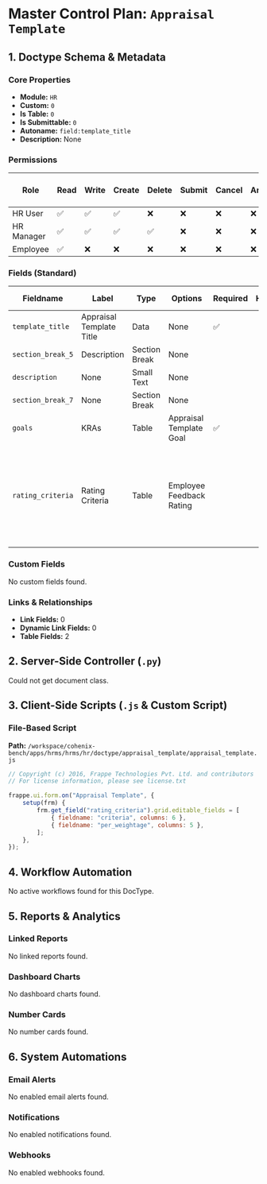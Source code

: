# Master Control Plan: `Appraisal Template`

## 1. Doctype Schema & Metadata

### Core Properties
- **Module:** `HR`
- **Custom:** `0`
- **Is Table:** `0`
- **Is Submittable:** `0`
- **Autoname:** `field:template_title`
- **Description:** None

### Permissions
| Role | Read | Write | Create | Delete | Submit | Cancel | Amend | Report | Import | Export | Print | Email | Share | Set User Perms |
|---|---|---|---|---|---|---|---|---|---|---|---|---|---|---|
| HR User | ✅ | ✅ | ✅ | ❌ | ❌ | ❌ | ❌ | ✅ | ❌ | ❌ | ✅ | ✅ | ✅ | ❌ |
| HR Manager | ✅ | ✅ | ✅ | ✅ | ❌ | ❌ | ❌ | ✅ | ❌ | ✅ | ✅ | ✅ | ✅ | ❌ |
| Employee | ✅ | ❌ | ❌ | ❌ | ❌ | ❌ | ❌ | ❌ | ❌ | ❌ | ❌ | ❌ | ❌ | ❌ |


### Fields (Standard)
| Fieldname | Label | Type | Options | Required | Hidden | Read Only | Default | Description |
|---|---|---|---|---|---|---|---|---|
| `template_title` | Appraisal Template Title | Data | None | ✅ |  |  | None | None |
| `section_break_5` | Description | Section Break | None |  |  |  | None | None |
| `description` | None | Small Text | None |  |  |  | None | None |
| `section_break_7` | None | Section Break | None |  |  |  | None | None |
| `goals` | KRAs | Table | Appraisal Template Goal | ✅ |  |  | None | None |
| `rating_criteria` | Rating Criteria | Table | Employee Feedback Rating |  |  |  | None | Criteria based on which employee should be rated in Performance Feedback and Self Appraisal |


### Custom Fields
No custom fields found.


### Links & Relationships
- **Link Fields:** 0
- **Dynamic Link Fields:** 0
- **Table Fields:** 2

## 2. Server-Side Controller (`.py`)
Could not get document class.


## 3. Client-Side Scripts (`.js` & Custom Script)
### File-Based Script
**Path:** `/workspace/cohenix-bench/apps/hrms/hrms/hr/doctype/appraisal_template/appraisal_template.js`
```javascript
// Copyright (c) 2016, Frappe Technologies Pvt. Ltd. and contributors
// For license information, please see license.txt

frappe.ui.form.on("Appraisal Template", {
	setup(frm) {
		frm.get_field("rating_criteria").grid.editable_fields = [
			{ fieldname: "criteria", columns: 6 },
			{ fieldname: "per_weightage", columns: 5 },
		];
	},
});

```




## 4. Workflow Automation
No active workflows found for this DocType.


## 5. Reports & Analytics
### Linked Reports
No linked reports found.


### Dashboard Charts
No dashboard charts found.


### Number Cards
No number cards found.


## 6. System Automations
### Email Alerts
No enabled email alerts found.


### Notifications
No enabled notifications found.


### Webhooks
No enabled webhooks found.

